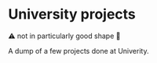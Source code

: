 # University projects
:warning: not in particularly good shape :see_no_evil:


A dump of a few projects done at Univerity.
